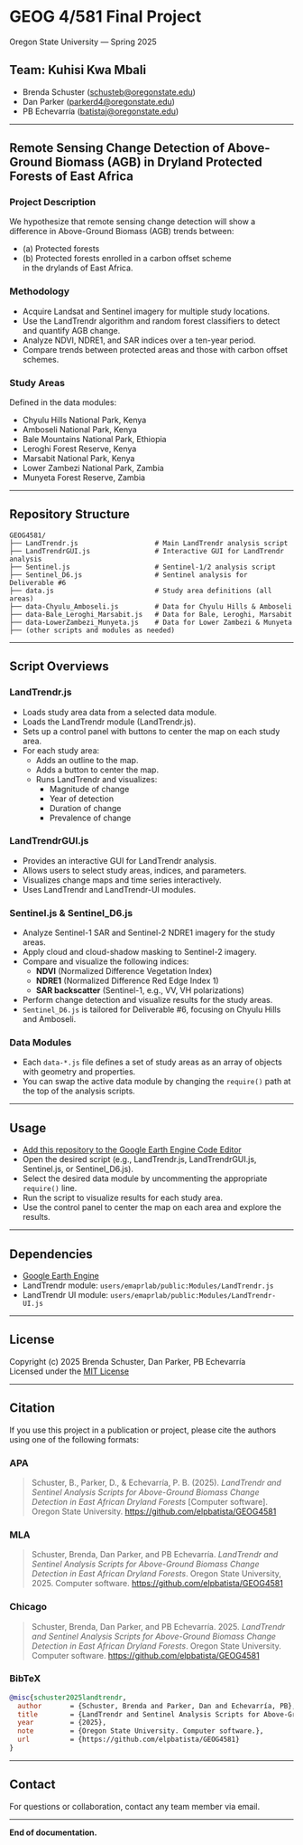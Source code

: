 # GEOG 4/581 Final Project

Oregon State University — Spring 2025

## Team: Kuhisi Kwa Mbali

- Brenda Schuster ([schusteb@oregonstate.edu](mailto:schusteb@oregonstate.edu))
- Dan Parker ([parkerd4@oregonstate.edu](mailto:parkerd4@oregonstate.edu))
- PB Echevarría ([batistaj@oregonstate.edu](mailto:batistaj@oregonstate.edu))

---

## Remote Sensing Change Detection of Above-Ground Biomass (AGB) in Dryland Protected Forests of East Africa

### Project Description

We hypothesize that remote sensing change detection will show a difference in Above-Ground Biomass (AGB) trends between:

- (a) Protected forests
- (b) Protected forests enrolled in a carbon offset scheme  
in the drylands of East Africa.

### Methodology

- Acquire Landsat and Sentinel imagery for multiple study locations.
- Use the LandTrendr algorithm and random forest classifiers to detect and quantify AGB change.
- Analyze NDVI, NDRE1, and SAR indices over a ten-year period.
- Compare trends between protected areas and those with carbon offset schemes.

### Study Areas

Defined in the data modules:

- Chyulu Hills National Park, Kenya
- Amboseli National Park, Kenya
- Bale Mountains National Park, Ethiopia
- Leroghi Forest Reserve, Kenya
- Marsabit National Park, Kenya
- Lower Zambezi National Park, Zambia
- Munyeta Forest Reserve, Zambia

---

## Repository Structure

```Text
GEOG4581/
├── LandTrendr.js                   # Main LandTrendr analysis script
├── LandTrendrGUI.js                # Interactive GUI for LandTrendr analysis
├── Sentinel.js                     # Sentinel-1/2 analysis script
├── Sentinel_D6.js                  # Sentinel analysis for Deliverable #6
├── data.js                         # Study area definitions (all areas)
├── data-Chyulu_Amboseli.js         # Data for Chyulu Hills & Amboseli
├── data-Bale_Leroghi_Marsabit.js   # Data for Bale, Leroghi, Marsabit
├── data-LowerZambezi_Munyeta.js    # Data for Lower Zambezi & Munyeta
├── (other scripts and modules as needed)
```

---

## Script Overviews

### LandTrendr.js

- Loads study area data from a selected data module.
- Loads the LandTrendr module (LandTrendr.js).
- Sets up a control panel with buttons to center the map on each study area.
- For each study area:
  - Adds an outline to the map.
  - Adds a button to center the map.
  - Runs LandTrendr and visualizes:
    - Magnitude of change
    - Year of detection
    - Duration of change
    - Prevalence of change

### LandTrendrGUI.js

- Provides an interactive GUI for LandTrendr analysis.
- Allows users to select study areas, indices, and parameters.
- Visualizes change maps and time series interactively.
- Uses LandTrendr and LandTrendr-UI modules.

### Sentinel.js & Sentinel_D6.js

- Analyze Sentinel-1 SAR and Sentinel-2 NDRE1 imagery for the study areas.
- Apply cloud and cloud-shadow masking to Sentinel-2 imagery.
- Compare and visualize the following indices:
  - **NDVI** (Normalized Difference Vegetation Index)
  - **NDRE1** (Normalized Difference Red Edge Index 1)
  - **SAR backscatter** (Sentinel-1, e.g., VV, VH polarizations)
- Perform change detection and visualize results for the study areas.
- `Sentinel_D6.js` is tailored for Deliverable #6, focusing on Chyulu Hills and Amboseli.

### Data Modules

- Each `data-*.js` file defines a set of study areas as an array of objects with geometry and properties.
- You can swap the active data module by changing the `require()` path at the top of the analysis scripts.

---

## Usage

- [Add this repository to the Google Earth Engine Code Editor](https://code.earthengine.google.com/?accept_repo=users/elpbatista/GEOG4581)
- Open the desired script (e.g., LandTrendr.js, LandTrendrGUI.js, Sentinel.js, or Sentinel_D6.js).
- Select the desired data module by uncommenting the appropriate `require()` line.
- Run the script to visualize results for each study area.
- Use the control panel to center the map on each area and explore the results.

---

## Dependencies

- [Google Earth Engine](https://earthengine.google.com/)
- LandTrendr module: `users/emaprlab/public:Modules/LandTrendr.js`
- LandTrendr UI module: `users/emaprlab/public:Modules/LandTrendr-UI.js`

---

## License

Copyright (c) 2025 Brenda Schuster, Dan Parker, PB Echevarría  
Licensed under the [MIT License](https://opensource.org/licenses/MIT)

---

## Citation

If you use this project in a publication or project, please cite the authors using one of the following formats:

### APA

> Schuster, B., Parker, D., & Echevarría, P. B. (2025). *LandTrendr and Sentinel Analysis Scripts for Above-Ground Biomass Change Detection in East African Dryland Forests* [Computer software]. Oregon State University. <https://github.com/elpbatista/GEOG4581>

### MLA

> Schuster, Brenda, Dan Parker, and PB Echevarría. *LandTrendr and Sentinel Analysis Scripts for Above-Ground Biomass Change Detection in East African Dryland Forests*. Oregon State University, 2025. Computer software. <https://github.com/elpbatista/GEOG4581>

### Chicago

> Schuster, Brenda, Dan Parker, and PB Echevarría. 2025. *LandTrendr and Sentinel Analysis Scripts for Above-Ground Biomass Change Detection in East African Dryland Forests*. Oregon State University. Computer software. <https://github.com/elpbatista/GEOG4581>

### BibTeX

```bibtex
@misc{schuster2025landtrendr,
  author       = {Schuster, Brenda and Parker, Dan and Echevarría, PB},
  title        = {LandTrendr and Sentinel Analysis Scripts for Above-Ground Biomass Change Detection in East African Dryland Forests},
  year         = {2025},
  note         = {Oregon State University. Computer software.},
  url          = {https://github.com/elpbatista/GEOG4581}
}
```

---

## Contact

For questions or collaboration, contact any team member via email.

---

**End of documentation.**
